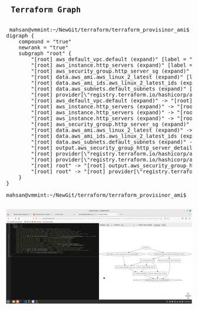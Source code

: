 <pre>
<h2> Terraform Graph </h2>
 mahsan@vmmint:~/NewGit/terraform/terraform_provisinor_ami$ terraform graph
digraph {
	compound = "true"
	newrank = "true"
	subgraph "root" {
		"[root] aws_default_vpc.default (expand)" [label = "aws_default_vpc.default", shape = "box"]
		"[root] aws_instance.http_servers (expand)" [label = "aws_instance.http_servers", shape = "box"]
		"[root] aws_security_group.http_server_sg (expand)" [label = "aws_security_group.http_server_sg", shape = "box"]
		"[root] data.aws_ami.aws_linux_2_latest (expand)" [label = "data.aws_ami.aws_linux_2_latest", shape = "box"]
		"[root] data.aws_ami_ids.aws_linux_2_latest_ids (expand)" [label = "data.aws_ami_ids.aws_linux_2_latest_ids", shape = "box"]
		"[root] data.aws_subnets.default_subnets (expand)" [label = "data.aws_subnets.default_subnets", shape = "box"]
		"[root] provider[\"registry.terraform.io/hashicorp/aws\"]" [label = "provider[\"registry.terraform.io/hashicorp/aws\"]", shape = "diamond"]
		"[root] aws_default_vpc.default (expand)" -> "[root] provider[\"registry.terraform.io/hashicorp/aws\"]"
		"[root] aws_instance.http_servers (expand)" -> "[root] aws_security_group.http_server_sg (expand)"
		"[root] aws_instance.http_servers (expand)" -> "[root] data.aws_ami.aws_linux_2_latest (expand)"
		"[root] aws_instance.http_servers (expand)" -> "[root] data.aws_subnets.default_subnets (expand)"
		"[root] aws_security_group.http_server_sg (expand)" -> "[root] aws_default_vpc.default (expand)"
		"[root] data.aws_ami.aws_linux_2_latest (expand)" -> "[root] provider[\"registry.terraform.io/hashicorp/aws\"]"
		"[root] data.aws_ami_ids.aws_linux_2_latest_ids (expand)" -> "[root] provider[\"registry.terraform.io/hashicorp/aws\"]"
		"[root] data.aws_subnets.default_subnets (expand)" -> "[root] aws_default_vpc.default (expand)"
		"[root] output.aws_security_group_http_server_details (expand)" -> "[root] aws_security_group.http_server_sg (expand)"
		"[root] provider[\"registry.terraform.io/hashicorp/aws\"] (close)" -> "[root] aws_instance.http_servers (expand)"
		"[root] provider[\"registry.terraform.io/hashicorp/aws\"] (close)" -> "[root] data.aws_ami_ids.aws_linux_2_latest_ids (expand)"
		"[root] root" -> "[root] output.aws_security_group_http_server_details (expand)"
		"[root] root" -> "[root] provider[\"registry.terraform.io/hashicorp/aws\"] (close)"
	}
}

mahsan@vmmint:~/NewGit/terraform/terraform_provisinor_ami$ 

</pre>
![Alt text](https://github.com/msahsan1/terraform/blob/main/terraform_provisinor_ami/ksnip_20231021-110717.png "msahsan1@gmail.com")
